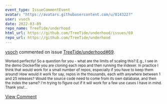 ```yaml
---
event_type: IssueCommentEvent
avatar: "https://avatars.githubusercontent.com/u/814322?"
user: vsoch
date: 2022-03-09
repo_name: TreeTide/underhood
html_url: https://github.com/TreeTide/underhood/issues/69
repo_url: https://github.com/TreeTide/underhood
---
```


<a href='https://github.com/vsoch' target='_blank'>vsoch</a> commented on issue <a href='https://github.com/TreeTide/underhood/issues/69' target='_blank'>TreeTide/underhood#69</a>.

<small>Worked perfectly! So a question for you - what are the limits of scaling this? E.g., I see in the demo Dockerfile you are cloning each repo and then running the indexer. In practice I think that would work for a small number of repos, especially if you have to keep them around! How would it work for say, repos in the thousands, each with anywhere between 1 and 25 releases? Would the source code need to come from its own database, and then the index the same? I'm trying to figure out if it will work for a few use cases I have in mind. Thank you!...</small>

<a href='https://github.com/TreeTide/underhood/issues/69' target='_blank'>View Comment</a>